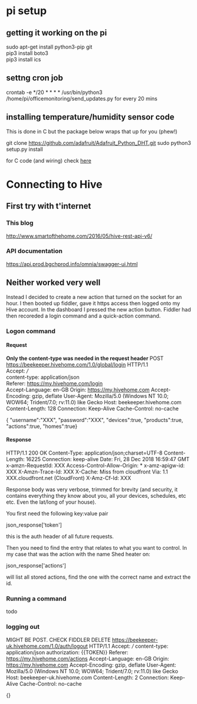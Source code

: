 # pi setup
## getting it working on the pi  
sudo apt-get install python3-pip  git  
pip3 install boto3   
pip3 install ics  

## settng cron job
crontab -e
*/20 * * * * /usr/bin/python3 /home/pi/officemonitoring/send_updates.py
for every 20 mins

## installing temperature/humidity sensor code
This is done in C but the package below wraps that up for you (phew!)

git clone https://github.com/adafruit/Adafruit_Python_DHT.git
sudo python3 setup.py install

for C code (and wiring) check [here](http://www.circuitbasics.com/how-to-set-up-the-dht11-humidity-sensor-on-the-raspberry-pi/)

# Connecting to Hive
## First try with t'internet
### This blog
http://www.smartofthehome.com/2016/05/hive-rest-api-v6/

### API documentation
https://api.prod.bgchprod.info/omnia/swagger-ui.html

## Neither worked very well
Instead I decided to create a new action that turned on the socket for an 
hour. I then booted up fiddler, gave it https access then logged onto my Hive
account. In the dashboard I pressed the new action button. Fiddler had then 
recoreded a login command and a quick-action command.  

### Logon command

#### Request
**Only the content-type was needed in the request header**
POST https://beekeeper.hivehome.com/1.0/global/login HTTP/1.1  
Accept: */*  
content-type: application/json  
Referer: https://my.hivehome.com/login  
Accept-Language: en-GB
Origin: https://my.hivehome.com
Accept-Encoding: gzip, deflate
User-Agent: Mozilla/5.0 (Windows NT 10.0; WOW64; Trident/7.0; rv:11.0) like Gecko
Host: beekeeper.hivehome.com
Content-Length: 128
Connection: Keep-Alive
Cache-Control: no-cache

{
"username":"XXX",
"password":"XXX",
"devices":true,
"products":true,
"actions":true,
"homes":true}

#### Response
HTTP/1.1 200 OK
Content-Type: application/json;charset=UTF-8
Content-Length: 16225
Connection: keep-alive
Date: Fri, 28 Dec 2018 16:59:47 GMT
x-amzn-RequestId: XXX
Access-Control-Allow-Origin: *
x-amz-apigw-id: XXX
X-Amzn-Trace-Id: XXX
X-Cache: Miss from cloudfront
Via: 1.1 XXX.cloudfront.net (CloudFront)
X-Amz-Cf-Id: XXX

Response body was very verbose, trimmed for brevity (and security, it contains
everything they know about you, all your devices, schedules, etc etc. Even the 
lat/long of your house).

You first need the following key:value pair

json_response['token']

this is the auth header of all future requests.

Then you need to find the entry that relates to what you want to control. In
my case that was the action with the name Shed heater on:

json_response['actions']

will list all stored actions, find the one with the correct name and extract 
the id.

### Running a command 
todo

### logging out
MIGHT BE POST. CHECK FIDDLER
DELETE https://beekeeper-uk.hivehome.com/1.0/auth/logout HTTP/1.1
Accept: */*
content-type: application/json
authorization: {{TOKEN}}
Referer: https://my.hivehome.com/actions
Accept-Language: en-GB
Origin: https://my.hivehome.com
Accept-Encoding: gzip, deflate
User-Agent: Mozilla/5.0 (Windows NT 10.0; WOW64; Trident/7.0; rv:11.0) like Gecko
Host: beekeeper-uk.hivehome.com
Content-Length: 2
Connection: Keep-Alive
Cache-Control: no-cache

{}

